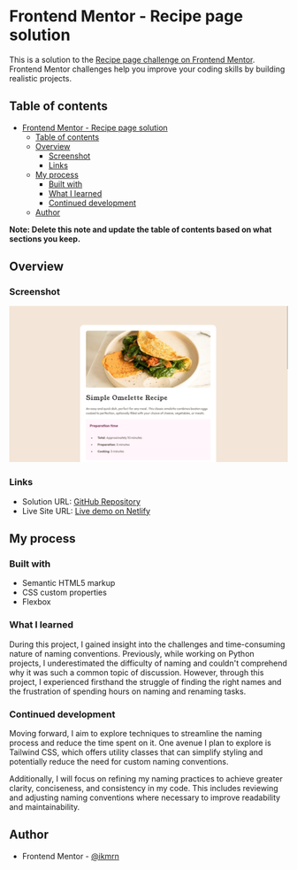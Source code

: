 # Frontend Mentor - Recipe page solution

This is a solution to the [Recipe page challenge on Frontend Mentor](https://www.frontendmentor.io/challenges/recipe-page-KiTsR8QQKm). Frontend Mentor challenges help you improve your coding skills by building realistic projects.

## Table of contents

- [Frontend Mentor - Recipe page solution](#frontend-mentor---recipe-page-solution)
  - [Table of contents](#table-of-contents)
  - [Overview](#overview)
    - [Screenshot](#screenshot)
    - [Links](#links)
  - [My process](#my-process)
    - [Built with](#built-with)
    - [What I learned](#what-i-learned)
    - [Continued development](#continued-development)
  - [Author](#author)

**Note: Delete this note and update the table of contents based on what sections you keep.**

## Overview

### Screenshot

![screenshot](assets/images/screenshot.png)

### Links

- Solution URL: [GitHub Repository](https://github.com/ikmrn/frontend-challenges/tree/recipe-page)
- Live Site URL: [Live demo on Netlify](https://ikmrn-recipe.netlify.app/)

## My process

### Built with

- Semantic HTML5 markup
- CSS custom properties
- Flexbox

### What I learned

During this project, I gained insight into the challenges and time-consuming nature of naming conventions. Previously, while working on Python projects, I underestimated the difficulty of naming and couldn't comprehend why it was such a common topic of discussion. However, through this project, I experienced firsthand the struggle of finding the right names and the frustration of spending hours on naming and renaming tasks.

### Continued development

Moving forward, I aim to explore techniques to streamline the naming process and reduce the time spent on it. One avenue I plan to explore is Tailwind CSS, which offers utility classes that can simplify styling and potentially reduce the need for custom naming conventions.

Additionally, I will focus on refining my naming practices to achieve greater clarity, conciseness, and consistency in my code. This includes reviewing and adjusting naming conventions where necessary to improve readability and maintainability.

## Author

- Frontend Mentor - [@ikmrn](https://www.frontendmentor.io/profile/ikmrn)
